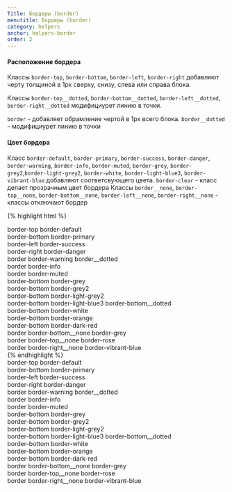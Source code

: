 ```yaml
---
Title: Бордеры (border)
menutitle: Бордеры (border)
category: helpers
anchor: helpers-border
order: 2
---
```


#### Расположение бордера
Классы `border-top`, `border-bottom`, `border-left`, `border-right` добавляют черту  толщиной в 1px сверху, снизу, слева или справа блока. 

Классы `border-top__dotted`, `border-bottom__dotted`, `border-left__dotted`, `border-right__dotted` модифициурет линию в точки. 

`border` - добавляет обрамление чертой в 1px всего блока. `border__dotted` - модифициурет линию в точки

#### Цвет бордера
Класс `border-default`, `border-primary`, `border-success`, `border-danger`, `border-warning`, `border-info`, `border-muted`, `border-grey`, `border-grey2`,`border-light-grey2`, `border-white`, `border-light-blue3`, `border-vibrant-blue` добавляют соответсвующего цвета. 
`border-clear` - класс делает прозрачным цвет бордера
Классы `border__none`, `border-top__none`, `border-bottom__none`, `border-left__none`, `border-right__none` - классы отключают бордер

{% highlight html %}
  <div class="border-top border-default">border-top border-default</div>
  <div class="border-bottom border-primary">border-bottom border-primary</div>
  <div class="border-left border-success">border-left border-success</div>
  <div class="border-right border-danger">border-right border-danger</div>
  <div class="border border-warning border__dotted">border border-warning border__dotted</div>
  <div class="border border-info">border border-info</div>
  <div class="border border-muted">border border-muted</div>
  <div class="border-bottom border-grey">border-bottom border-grey</div>
  <div class="border-bottom border-grey2">border-bottom border-grey2</div>
  <div class="border-bottom border-light-grey2">border-bottom border-light-grey2</div>
  <div class="border-bottom border-light-blue3 border-bottom__dotted">border-bottom border-light-blue3 border-bottom__dotted</div>
  <div class="border-bottom border-white">border-bottom border-white</div>
  <div class="border-bottom border-orange">border-bottom border-orange</div>
  <div class="border-bottom border-dark-red">border-bottom border-dark-red</div>
  <div class="border border-bottom__none border-grey">border border-bottom__none border-grey</div>
  <div class="border border-top__none border-rose">border border-top__none border-rose</div>
  <div class="border border-right__none border-vibrant-blue">border border-right__none border-vibrant-blue</div>
{% endhighlight %}
<div class="bs-docs-example">
  <div class="border-top border-default mb-10">border-top border-default</div>
  <div class="border-bottom border-primary mb-10">border-bottom border-primary</div>
  <div class="border-left border-success mb-10">border-left border-success</div>
  <div class="border-right border-danger mb-10">border-right border-danger</div>
  <div class="border border-warning border__dotted mb-10">border border-warning border__dotted</div>
  <div class="border border-info mb-10">border border-info</div>
  <div class="border border-muted mb-10">border border-muted</div>
  <div class="border-bottom border-grey mb-10">border-bottom border-grey</div>
  <div class="border-bottom border-grey2 mb-10">border-bottom border-grey2</div>
  <div class="border-bottom border-light-grey2 mb-10">border-bottom border-light-grey2</div>
  <div class="border-bottom border-light-blue3 border-bottom__dotted mb-10">border-bottom border-light-blue3 border-bottom__dotted</div>
  <div class="border-bottom border-white mb-10">border-bottom border-white</div>
  <div class="border-bottom border-orange mb-10">border-bottom border-orange</div>
  <div class="border-bottom border-dark-red mb-10">border-bottom border-dark-red</div>
  <div class="border border-bottom__none border-grey mb-10">border border-bottom__none border-grey</div>
  <div class="border border-top__none border-rose mb-10">border border-top__none border-rose</div>
  <div class="border border-right__none border-vibrant-blue mb-10">border border-right__none border-vibrant-blue</div>
</div>
